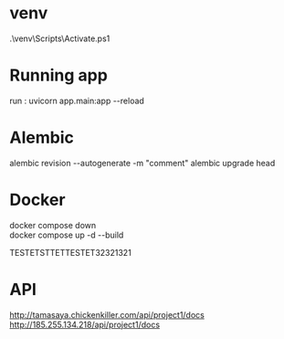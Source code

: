 # venv
.\venv\Scripts\Activate.ps1

# Running app
run : uvicorn app.main:app --reload

# Alembic
alembic revision --autogenerate -m "comment" 
alembic upgrade head

# Docker 
docker compose down      
docker compose up -d --build  

TESTETSTTETTESTET32321321

# API
http://tamasaya.chickenkiller.com/api/project1/docs
http://185.255.134.218/api/project1/docs